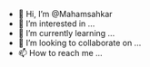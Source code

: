 - 👋 Hi, I’m @Mahamsahkar
- 👀 I’m interested in ...
- 🌱 I’m currently learning ...
- 💞️ I’m looking to collaborate on ...
- 📫 How to reach me ...

<!---
Mahamsahkar/Mahamsahkar is a ✨ special ✨ repository because its `README.md` (this file) appears on your GitHub profile.
You can click the Preview link to take a look at your changes.
--->
